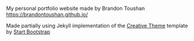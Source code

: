 My personal portfolio website made by Brandon Toushan https://brandontoushan.github.io/

Made partially using Jekyll implementation of the [Creative Theme](http://startbootstrap.com/template-overviews/creative/) template by [Start Bootstrap](http://startbootstrap.com)
